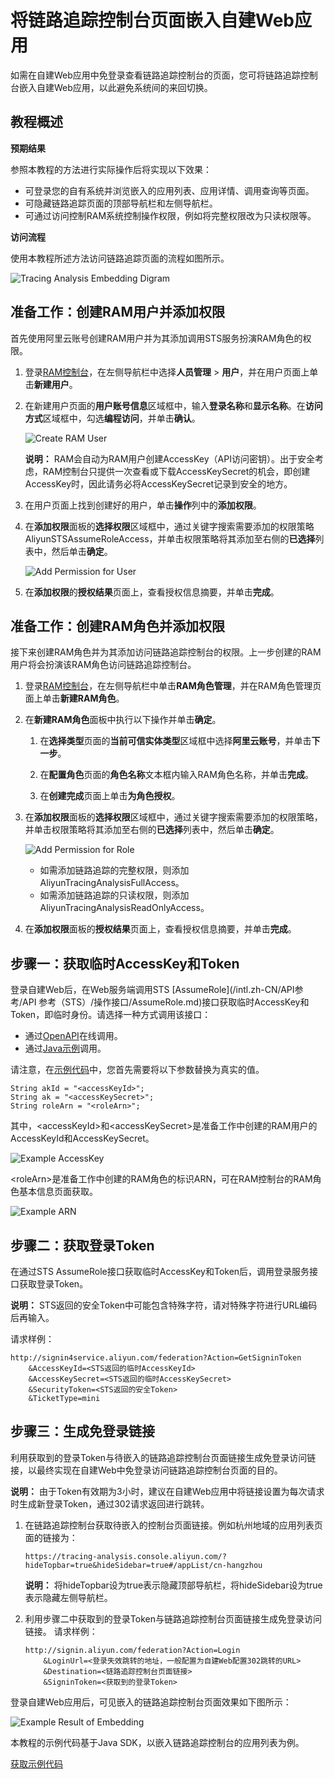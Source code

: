 # 将链路追踪控制台页面嵌入自建Web应用

如需在自建Web应用中免登录查看链路追踪控制台的页面，您可将链路追踪控制台嵌入自建Web应用，以此避免系统间的来回切换。

## 教程概述

**预期结果**

参照本教程的方法进行实际操作后将实现以下效果：

-   可登录您的自有系统并浏览嵌入的应用列表、应用详情、调用查询等页面。
-   可隐藏链路追踪页面的顶部导航栏和左侧导航栏。
-   可通过访问控制RAM系统控制操作权限，例如将完整权限改为只读权限等。

**访问流程**

使用本教程所述方法访问链路追踪页面的流程如图所示。

![Tracing Analysis Embedding Digram](https://static-aliyun-doc.oss-accelerate.aliyuncs.com/assets/img/zh-CN/5192607951/p53905.png)

## 准备工作：创建RAM用户并添加权限

首先使用阿里云账号创建RAM用户并为其添加调用STS服务扮演RAM角色的权限。

1.  登录[RAM控制台](http://ram.console.aliyun.com)，在左侧导航栏中选择**人员管理** \> **用户**，并在用户页面上单击**新建用户**。

2.  在新建用户页面的**用户账号信息**区域框中，输入**登录名称**和**显示名称**。在**访问方式**区域框中，勾选**编程访问**，并单击**确认**。

    ![Create RAM User](https://static-aliyun-doc.oss-accelerate.aliyuncs.com/assets/img/zh-CN/6192607951/p53906.png)

    **说明：** RAM会自动为RAM用户创建AccessKey（API访问密钥）。出于安全考虑，RAM控制台只提供一次查看或下载AccessKeySecret的机会，即创建AccessKey时，因此请务必将AccessKeySecret记录到安全的地方。

3.  在用户页面上找到创建好的用户，单击**操作**列中的**添加权限**。

4.  在**添加权限**面板的**选择权限**区域框中，通过关键字搜索需要添加的权限策略AliyunSTSAssumeRoleAccess，并单击权限策略将其添加至右侧的**已选择**列表中，然后单击**确定**。

    ![Add Permission for User](https://static-aliyun-doc.oss-accelerate.aliyuncs.com/assets/img/zh-CN/6192607951/p53907.png)

5.  在**添加权限**的**授权结果**页面上，查看授权信息摘要，并单击**完成**。


## 准备工作：创建RAM角色并添加权限

接下来创建RAM角色并为其添加访问链路追踪控制台的权限。上一步创建的RAM用户将会扮演该RAM角色访问链路追踪控制台。

1.  登录[RAM控制台](http://ram.console.aliyun.com)，在左侧导航栏中单击**RAM角色管理**，并在RAM角色管理页面上单击**新建RAM角色**。

2.  在**新建RAM角色**面板中执行以下操作并单击**确定**。

    1.  在**选择类型**页面的**当前可信实体类型**区域框中选择**阿里云账号**，并单击**下一步**。

    2.  在**配置角色**页面的**角色名称**文本框内输入RAM角色名称，并单击**完成**。

    3.  在**创建完成**页面上单击**为角色授权**。

3.  在**添加权限**面板的**选择权限**区域框中，通过关键字搜索需要添加的权限策略，并单击权限策略将其添加至右侧的**已选择**列表中，然后单击**确定**。

    ![Add Permission for Role](https://static-aliyun-doc.oss-accelerate.aliyuncs.com/assets/img/zh-CN/6192607951/p53909.png)

    -   如需添加链路追踪的完整权限，则添加AliyunTracingAnalysisFullAccess。
    -   如需添加链路追踪的只读权限，则添加AliyunTracingAnalysisReadOnlyAccess。
4.  在**添加权限**面板的**授权结果**页面上，查看授权信息摘要，并单击**完成**。


## 步骤一：获取临时AccessKey和Token

登录自建Web后，在Web服务端调用STS [AssumeRole](/intl.zh-CN/API参考/API 参考（STS）/操作接口/AssumeRole.md)接口获取临时AccessKey和Token，即临时身份。请选择一种方式调用该接口：

-   通过[OpenAPI](https://api.aliyun.com/#/?product=Sts&api=AssumeRole)在线调用。
-   通过[Java示例](/intl.zh-CN/SDK参考/SDK参考（RAM）/Java示例.md)调用。

请注意，在[示例代码](https://arms-apm.oss-cn-hangzhou.aliyuncs.com/tools/embedPage.zip)中，您首先需要将以下参数替换为真实的值。

```
String akId = "<accessKeyId>";
String ak = "<accessKeySecret>";
String roleArn = "<roleArn>";
```

其中，<accessKeyId\>和<accessKeySecret\>是准备工作中创建的RAM用户的AccessKeyId和AccessKeySecret。

![Example AccessKey](https://static-aliyun-doc.oss-accelerate.aliyuncs.com/assets/img/zh-CN/6192607951/p53911.png)

<roleArn\>是准备工作中创建的RAM角色的标识ARN，可在RAM控制台的RAM角色基本信息页面获取。

![Example ARN](https://static-aliyun-doc.oss-accelerate.aliyuncs.com/assets/img/zh-CN/6192607951/p53915.png)

## 步骤二：获取登录Token

在通过STS AssumeRole接口获取临时AccessKey和Token后，调用登录服务接口获取登录Token。

**说明：** STS返回的安全Token中可能包含特殊字符，请对特殊字符进行URL编码后再输入。

请求样例：

```
http://signin4service.aliyun.com/federation?Action=GetSigninToken
    &AccessKeyId=<STS返回的临时AccessKeyId>
    &AccessKeySecret=<STS返回的临时AccessKeySecret>
    &SecurityToken=<STS返回的安全Token>
    &TicketType=mini
```

## 步骤三：生成免登录链接

利用获取到的登录Token与待嵌入的链路追踪控制台页面链接生成免登录访问链接，以最终实现在自建Web中免登录访问链路追踪控制台页面的目的。

**说明：** 由于Token有效期为3小时，建议在自建Web应用中将链接设置为每次请求时生成新登录Token，通过302请求返回进行跳转。

1.  在链路追踪控制台获取待嵌入的控制台页面链接。例如杭州地域的应用列表页面的链接为：

    ```
    https://tracing-analysis.console.aliyun.com/?hideTopbar=true&hideSidebar=true#/appList/cn-hangzhou
    ```

    **说明：** 将hideTopbar设为true表示隐藏顶部导航栏，将hideSidebar设为true表示隐藏左侧导航栏。

2.  利用步骤二中获取到的登录Token与链路追踪控制台页面链接生成免登录访问链接。 请求样例：

    ```
    http://signin.aliyun.com/federation?Action=Login
        &LoginUrl=<登录失效跳转的地址，一般配置为自建Web配置302跳转的URL>
        &Destination=<链路追踪控制台页面链接>
        &SigninToken=<获取到的登录Token>
    ```


登录自建Web应用后，可见嵌入的链路追踪控制台页面效果如下图所示：

![Example Result of Embedding](https://static-aliyun-doc.oss-accelerate.aliyuncs.com/assets/img/zh-CN/6192607951/p53916.png)

本教程的示例代码基于Java SDK，以嵌入链路追踪控制台的应用列表为例。

[获取示例代码](https://arms-apm.oss-cn-hangzhou.aliyuncs.com/tools/embedPage.zip)

